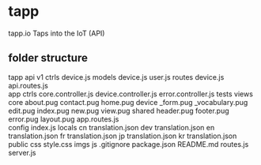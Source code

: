 # tapp
tapp.io Taps into the IoT (API)

folder structure
----------------
tapp
	api
		v1
			ctrls
				device.js
			models
				device.js
				user.js
			routes
				device.js
			api.routes.js			
	app	
		ctrls
			core.controller.js
			device.controller.js
			error.controller.js
		tests
		views
			core
				about.pug
				contact.pug
				home.pug
			device
				_form.pug
				_vocabulary.pug
				edit.pug
				index.pug
				new.pug
				view.pug
			shared
				header.pug
				footer.pug
			error.pug
			layout.pug
		app.routes.js	
	config
		index.js
	locals
		cn
			translation.json
		dev
			translation.json
		en
			translation.json
		fr
			translation.json
		jp
			translation.json
		kr
			translation.json
	public
		css
			style.css
		imgs
		js
	.gitignore
	package.json
	README.md
	routes.js
	server.js
